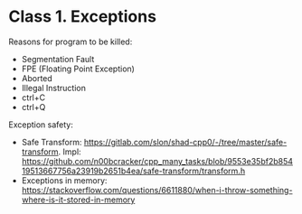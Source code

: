 # Class 1. Exceptions

Reasons for program to be killed:

- Segmentation Fault
- FPE (Floating Point Exception)
- Aborted
- Illegal Instruction
- ctrl+C
- ctrl+Q

Exception safety:

- Safe Transform: <https://gitlab.com/slon/shad-cpp0/-/tree/master/safe-transform>. Impl: <https://github.com/n00bcracker/cpp_many_tasks/blob/9553e35bf2b85419513667756a23919b2651b4ea/safe-transform/transform.h>
- Exceptions in memory: <https://stackoverflow.com/questions/6611880/when-i-throw-something-where-is-it-stored-in-memory>
